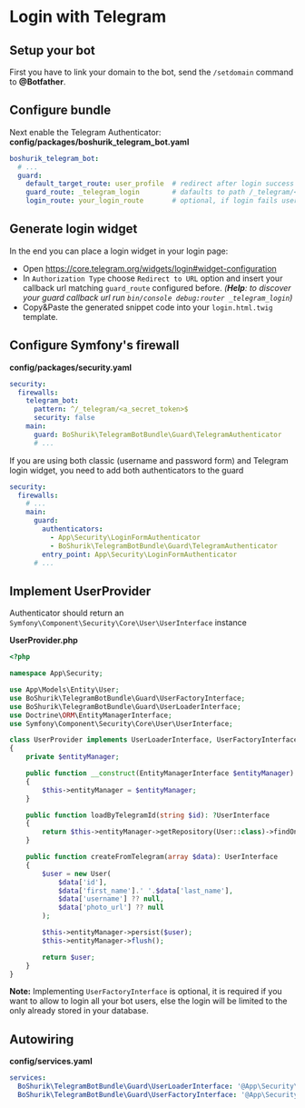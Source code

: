 # Login with Telegram


## Setup your bot

First you have to link your domain to the bot,
send the `/setdomain` command to **@Botfather**.


## Configure bundle

Next enable the Telegram Authenticator:
**config/packages/boshurik_telegram_bot.yaml**
```yaml
boshurik_telegram_bot:
  # ...
  guard:
    default_target_route: user_profile  # redirect after login success
    guard_route: _telegram_login        # dafaults to path /_telegram/<a_secret_token>/login
    login_route: your_login_route       # optional, if login fails user will be redirected there
```


## Generate login widget

In the end you can place a login widget in your login page:
- Open https://core.telegram.org/widgets/login#widget-configuration
- In `Authorization Type` choose `Redirect to URL` option and insert your callback url matching `guard_route` configured before.
  *(**Help**: to discover your guard callback url run `bin/console debug:router _telegram_login`)*
- Copy&Paste the generated snippet code into your `login.html.twig` template.


## Configure Symfony's firewall

**config/packages/security.yaml**
```yaml
security:
  firewalls:
    telegram_bot:
      pattern: ^/_telegram/<a_secret_token>$
      security: false
    main:
      guard: BoShurik\TelegramBotBundle\Guard\TelegramAuthenticator
      # ...
```

If you are using both classic (username and password form) and Telegram login widget,
you need to add both authenticators to the guard
```yaml
security:
  firewalls:
    # ...
    main:
      guard:
        authenticators:
          - App\Security\LoginFormAuthenticator
          - BoShurik\TelegramBotBundle\Guard\TelegramAuthenticator
        entry_point: App\Security\LoginFormAuthenticator
      # ...
```

## Implement UserProvider

Authenticator should return an `Symfony\Component\Security\Core\User\UserInterface` instance

**UserProvider.php**
```php
<?php

namespace App\Security;

use App\Models\Entity\User;
use BoShurik\TelegramBotBundle\Guard\UserFactoryInterface;
use BoShurik\TelegramBotBundle\Guard\UserLoaderInterface;
use Doctrine\ORM\EntityManagerInterface;
use Symfony\Component\Security\Core\User\UserInterface;

class UserProvider implements UserLoaderInterface, UserFactoryInterface
{
    private $entityManager;

    public function __construct(EntityManagerInterface $entityManager)
    {
        $this->entityManager = $entityManager;
    }

    public function loadByTelegramId(string $id): ?UserInterface
    {
        return $this->entityManager->getRepository(User::class)->findOneBy(['telegram.id' => $id]);
    }

    public function createFromTelegram(array $data): UserInterface
    {
        $user = new User(
            $data['id'],
            $data['first_name'].' '.$data['last_name'],
            $data['username'] ?? null,
            $data['photo_url'] ?? null
        );

        $this->entityManager->persist($user);
        $this->entityManager->flush();

        return $user;
    }
}
```

**Note:** Implementing `UserFactoryInterface` is optional,
  it is required if you want to allow to login all your bot users,
  else the login will be limited to the only already stored in your database.


## Autowiring

**config/services.yaml**
```yaml
services:
  BoShurik\TelegramBotBundle\Guard\UserLoaderInterface: '@App\Security\UserProvider'
  BoShurik\TelegramBotBundle\Guard\UserFactoryInterface: '@App\Security\UserProvider'
```